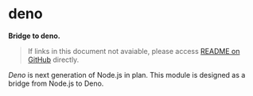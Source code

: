 #	deno
__Bridge to deno.__

>	If links in this document not avaiable, please access [README on GitHub](./README.md) directly.

*Deno* is next generation of Node.js in plan. This module is designed as a bridge from Node.js to Deno.